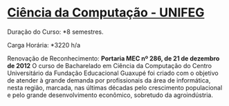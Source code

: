 # [Ciência da Computação - UNIFEG](https://www.unifeg.edu.br/webacademico/site/descricaocurso.jsp?codigocurso=101)

Duração do Curso: *8 semestres.

Carga Horária: *3220 h/a

Renovação de Reconhecimento: **Portaria MEC nº 286, de 21 de dezembro de 2012** O curso de Bacharelado em Ciência da Computação do Centro Universitário da Fundação Educacional Guaxupé foi criado com o objetivo de atender à grande demanda por profissionais da área de informática, nesta região, marcada, nas últimas décadas pelo crescimento populacional e pelo grande desenvolvimento econômico, sobretudo da agroindústria. 
